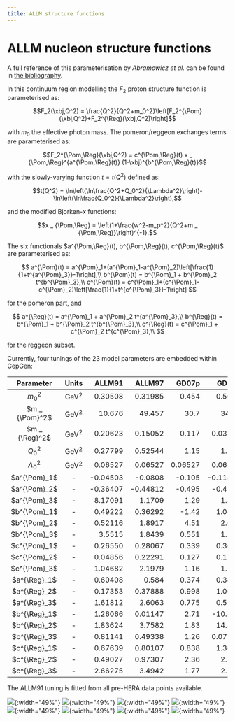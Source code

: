 ```yaml
---
title: ALLM structure functions
---
```


# ALLM nucleon structure functions

A full reference of this parameterisation by _Abramowicz et al._ can be found in [the bibliography](bibliography#abramowicz-et-al).

In this continuum region modelling the $F_2$ proton structure function is parameterised as:

$$F_2(\xbj,Q^2) = \frac{Q^2}{Q^2+m_0^2}\left[F_2^{\Pom}(\xbj,Q^2)+F_2^{\Reg}(\xbj,Q^2)\right]$$

with $m_0$ the effective photon mass. The pomeron/reggeon exchanges terms are parameterised as:

$$F_2^{\Pom,\Reg}(\xbj,Q^2) = c^{\Pom,\Reg}(t) x _ {\Pom,\Reg}^{a^{\Pom,\Reg}(t)} (1-\xbj)^{b^{\Pom,\Reg}(t)}$$

with the slowly-varying function $t = t(Q^2)$ defined as:

$$t(Q^2) = \ln\left(\ln\frac{Q^2+Q_0^2}{\Lambda^2}\right)-\ln\left(\ln\frac{Q_0^2}{\Lambda^2}\right),$$

and the modified Bjorken-$x$ functions:

$$x _ {\Pom,\Reg} = \left(1+\frac{w^2-m_p^2}{Q^2+m _ {\Pom,\Reg}}\right)^{-1}.$$

The six functionals $a^{\Pom,\Reg}(t), b^{\Pom,\Reg}(t), c^{\Pom,\Reg}(t)$ are parameterised as:

$$
a^{\Pom}(t) = a^{\Pom}_1+(a^{\Pom}_1-a^{\Pom}_2)\left[\frac{1}{1+t^{a^{\Pom}_3}}-1\right],\\
b^{\Pom}(t) = b^{\Pom}_1 + b^{\Pom}_2 t^{b^{\Pom}_3},\\
c^{\Pom}(t) = c^{\Pom}_1+(c^{\Pom}_1-c^{\Pom}_2)\left[\frac{1}{1+t^{c^{\Pom}_3}}-1\right]
$$

for the pomeron part, and

$$
a^{\Reg}(t) = a^{\Pom}_1 + a^{\Pom}_2 t^{a^{\Pom}_3},\\
b^{\Reg}(t) = b^{\Pom}_1 + b^{\Pom}_2 t^{b^{\Pom}_3},\\
c^{\Reg}(t) = c^{\Pom}_1 + c^{\Pom}_2 t^{c^{\Pom}_3},\\
$$

for the reggeon subset.

Currently, four tunings of the 23 model parameters are embedded within CepGen:

| Parameter           | Units      | ALLM91   | ALLM97   | GD07p    | GD11p    |
|:-------------------:|:----------:|---------:|---------:|---------:|---------:|
| $m_0^2$             | GeV$^2$    | 0.30508  | 0.31985  | 0.454    | 0.5063   |
| $m _ {\Pom}^2$      | GeV$^2$    | 10.676   | 49.457   | 30.7     | 34.75    |
| $m _ {\Reg}^2$      | GeV$^2$    | 0.20623  | 0.15052  | 0.117    | 0.03190  |
| $Q_0^2$             | GeV$^2$    | 0.27799  | 0.52544  | 1.15     | 1.374    |
| $\Lambda_0^2$       | GeV$^2$    | 0.06527  | 0.06527  | 0.06527  | 0.06527  |
| $a^{\Pom}_1$        | -          | -0.04503 | -0.0808  | -0.105   | -0.11895 |
| $a^{\Pom}_2$        | -          | -0.36407 | -0.44812 | -0.495   | -0.4783  |
| $a^{\Pom}_3$        | -          | 8.17091  | 1.1709   | 1.29     | 1.353    |
| $b^{\Pom}_1$        | -          | 0.49222  | 0.36292  | -1.42    | 1.0833   |
| $b^{\Pom}_2$        | -          | 0.52116  | 1.8917   | 4.51     | 2.656    |
| $b^{\Pom}_3$        | -          | 3.5515   | 1.8439   | 0.551    | 1.771    |
| $c^{\Pom}_1$        | -          | 0.26550  | 0.28067  | 0.339    | 0.3638   |
| $c^{\Pom}_2$        | -          | 0.04856  | 0.22291  | 0.127    | 0.1211   |
| $c^{\Pom}_3$        | -          | 1.04682  | 2.1979   | 1.16     | 1.166    |
| $a^{\Reg}_1$        | -          | 0.60408  | 0.584    | 0.374    | 0.3425   |
| $a^{\Reg}_2$        | -          | 0.17353  | 0.37888  | 0.998    | 1.0603   |
| $a^{\Reg}_3$        | -          | 1.61812  | 2.6063   | 0.775    | 0.5164   |
| $b^{\Reg}_1$        | -          | 1.26066  | 0.01147  | 2.71     | -10.408  |
| $b^{\Reg}_2$        | -          | 1.83624  | 3.7582   | 1.83     | 14.857   |
| $b^{\Reg}_3$        | -          | 0.81141  | 0.49338  | 1.26     | 0.07739  |
| $c^{\Reg}_1$        | -          | 0.67639  | 0.80107  | 0.838    | 1.3633   |
| $c^{\Reg}_2$        | -          | 0.49027  | 0.97307  | 2.36     | 2.256    |
| $c^{\Reg}_3$        | -          | 2.66275  | 3.4942   | 1.77     | 2.209    |

The ALLM91 tuning is fitted from all pre-HERA data points available.

![](/assets/img/str-fun/allm91_f2.png){:width="49%"}
![](/assets/img/str-fun/allm91_fl.png){:width="49%"}
![](/assets/img/str-fun/allm97_f2.png){:width="49%"}
![](/assets/img/str-fun/allm97_fl.png){:width="49%"}
![](/assets/img/str-fun/gd07p_f2.png){:width="49%"}
![](/assets/img/str-fun/gd07p_fl.png){:width="49%"}
![](/assets/img/str-fun/gd11p_f2.png){:width="49%"}
![](/assets/img/str-fun/gd11p_fl.png){:width="49%"}


